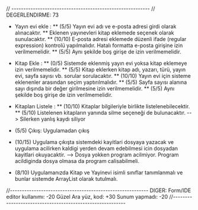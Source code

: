 // ----------------------------------------------------------
// DEGERLENDIRME: 73

* Yayın evi ekle : 
** (5/5) Yayın evi adı ve e-posta adresi girdi olarak alınacaktır. 
** Eklenen yayınevleri kitap eklemede seçenek olarak sunulacaktır. 
** (10/10) E-posta adresi eklemede düzenli ifade (regular expression) kontrolü yapılmalıdır. Hatalı formatta e-posta girişine izin verilmemelidir. 
** (5/5) Aynı şekilde boş girişe de izin verilmemelidir.

* Kitap Ekle : 
** (0/5) Sistemde eklenmiş yayın evi yoksa kitap eklemeye izin verilmemelidir. 
** (5/5) Kitap eklerken kitap adı, yazarı, türü, yayın evi, sayfa sayısı vb. sorular sorulacaktır. 
** (10/10) Yayın evi için sisteme eklenenler arasından seçim yaptırılmalıdır. 
** (5/5) Sayfa sayısı alanına sayı dışında bir değer girilmesine izin verilmemelidir. 
** (5/5) Aynı şekilde boş girişe de izin verilmemelidir.

* Kitapları Listele : 
** (10/10) Kitaplar bilgileriyle birlikte listelenebilecektir. 
** (5/10) Listelenen kitapların yanında silme seçeneği de bulunacaktır.
--> Silerken yanlış kaydı siliyor

* (5/5) Çıkış: Uygulamadan çıkış

* (10/15) Uygulama çıkışta sistemdeki kayitlari dosyaya yazacak ve uygulama acilirken kaldigi yerden devam edebilmesi icin dosyadan kayitlari okuyacaktir.
--> Dosya yokken program acilmiyor. Program acildiginda dosya olmasa da program calisabilmeli.

* (8/10) Uygulamanızda Kitap ve Yayinevi isimli sınıflar tanımlanmalı ve bunlar sistemde ArrayList olarak tutulmalı.

//----------------------------------------------------------
DIGER:
Form/IDE editor kullanımı: -20
Güzel Ara yüz, kod: +30
Sunum yapmadı: -20 
//----------------------------------------------------------